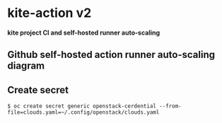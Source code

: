 # kite-action v2

**kite project CI and self-hosted runner auto-scaling**

## Github self-hosted action runner auto-scaling diagram

## Create secret

    $ oc create secret generic openstack-cerdential --from-file=clouds.yaml=~/.config/openstack/clouds.yaml

